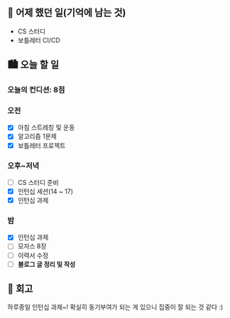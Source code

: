 ## 🌃 어제 했던 일(기억에 남는 것)

- CS 스터디
- 보틀레터 CI/CD

## 🏙️ 오늘 할 일

### 오늘의 컨디션: 8점

### 오전

- [x] 아침 스트레칭 및 운동
- [x] 알고리즘 1문제
- [x] 보틀레터 프로젝트

### 오후~저녁

- [ ] CS 스터디 준비
- [x] 인턴십 세션(14 ~ 17)
- [x] 인턴십 과제

### 밤

- [x] 인턴십 과제
- [ ] 모자스 8장
- [ ] 이력서 수정
- [ ] **블로그 글 정리 및 작성**

## 🌆 회고

하루종일 인턴십 과제~! 확실히 동기부여가 되는 게 있으니 집중이 잘 되는 것 같다 :)
